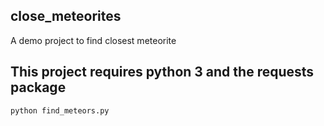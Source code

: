 ## close_meteorites
A demo project to find closest meteorite

## This project requires python 3 and the requests package

`python find_meteors.py`
